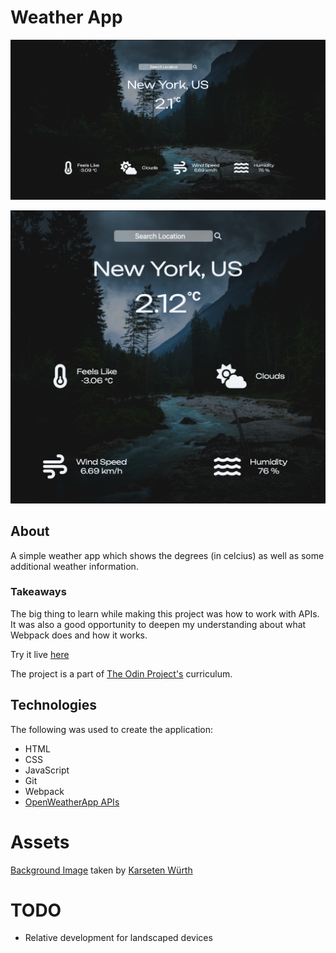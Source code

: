 # Weather App


![Image of webpage landscap](./src/assets/screenshot-landscape.png)

![Image of webpage portrait](./src/assets/screenshot-portrait.png)

## About
A simple weather app which shows the degrees (in celcius) as well as some additional weather information.

### Takeaways
The big thing to learn while making this project was how to work with APIs. It was also a good opportunity to deepen my understanding about what Webpack does and how it works. 

Try it live [here](https://nudd3.github.io/weather-app/)

The project is a part of [The Odin Project's](https://www.theodinproject.com) curriculum. 


## Technologies

The following was used to create the application:

* HTML
* CSS
* JavaScript
* Git
* Webpack
* [OpenWeatherApp APIs](https://openweathermap.org)

# Assets
[Background Image](https://unsplash.com/photos/7BjhtdogU3A) taken by [Karseten Würth](https://unsplash.com/@karsten_wuerth)

# TODO
* Relative development for landscaped devices